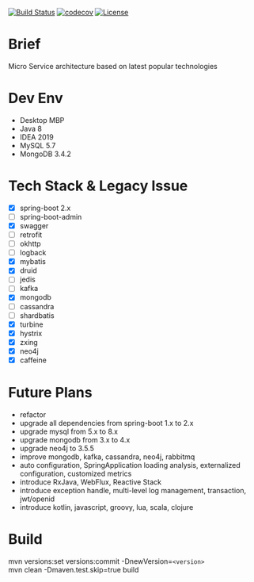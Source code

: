 [![Build Status](https://travis-ci.org/colddew/micro-service.svg?branch=master)](https://travis-ci.org/colddew/micro-service)
[![codecov](https://codecov.io/gh/colddew/micro-service/branch/master/graph/badge.svg)](https://codecov.io/gh/colddew/micro-service)
[![License](http://img.shields.io/:license-mit-blue.svg?style=flat)](http://doge.mit-license.org)

Brief
=======
Micro Service architecture based on latest popular technologies

Dev Env
=======
- Desktop MBP
- Java 8
- IDEA 2019
- MySQL 5.7
- MongoDB 3.4.2

Tech Stack & Legacy Issue
=======
- [x] spring-boot 2.x
- [ ] spring-boot-admin
- [x] swagger
- [ ] retrofit
- [ ] okhttp
- [ ] logback
- [x] mybatis
- [x] druid
- [ ] jedis
- [ ] kafka
- [x] mongodb
- [ ] cassandra
- [ ] shardbatis
- [x] turbine
- [x] hystrix
- [x] zxing
- [x] neo4j
- [x] caffeine

Future Plans
=======
- refactor
- upgrade all dependencies from spring-boot 1.x to 2.x
- upgrade mysql from 5.x to 8.x
- upgrade mongodb from 3.x to 4.x
- upgrade neo4j to 3.5.5
- improve mongodb, kafka, cassandra, neo4j, rabbitmq
- auto configuration, SpringApplication loading analysis, externalized configuration, customized metrics
- introduce RxJava, WebFlux, Reactive Stack
- introduce exception handle, multi-level log management, transaction, jwt/openid
- introduce kotlin, javascript, groovy, lua, scala, clojure

Build
=======
mvn versions:set versions:commit -DnewVersion=`<version>`  
mvn clean -Dmaven.test.skip=true build